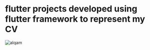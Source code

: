 # flutter projects developed using flutter framework to represent my CV

![alqam](https://github.com/MohammadAlqam/flutter_cv/assets/88941388/67e0ffd1-3cf5-4284-855e-85760f265a2f)

